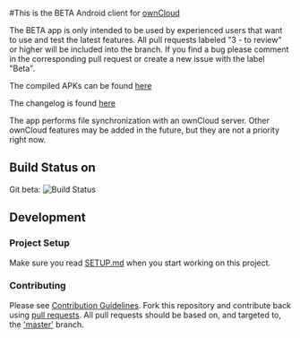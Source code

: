 #This is the BETA Android client for [ownCloud][0]

The BETA app is only intended to be used by experienced users that want to use and test the latest features.
All pull requests labeled "3 - to review" or higher will be included into the branch.
If you find a bug please comment in the corresponding pull request or create a new issue with the label "Beta".

The compiled APKs can be found [here][2]

The changelog is found [here][3]

The app performs file synchronization with an ownCloud server. Other ownCloud features may be added in the future, but they are not a priority right now.

## Build Status on
Git beta: ![Build Status](https://api.travis-ci.org/owncloud/android.svg?branch=beta)

## Development

### Project Setup
Make sure you read [SETUP.md][1] when you start working on this project.

[0]: https://github.com/owncloud/core
[1]: https://github.com/owncloud/android/blob/master/SETUP.md
[2]: https://github.com/owncloud/android/tree/beta/apks/
[3]: https://github.com/owncloud/android/blob/beta/CHANGELOG.md

### Contributing
Please see [Contribution Guidelines](https://owncloud.org/contribute/). Fork this repository and contribute back using
[pull requests](https://github.com/owncloud/android/pulls). All pull requests should be based on, and targeted to, the ['master'](https://github.com/owncloud/android/tree/master) branch.
